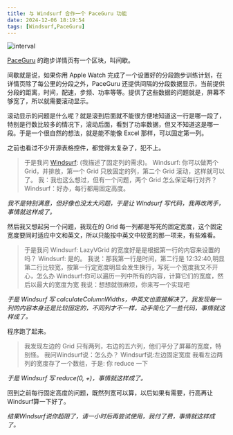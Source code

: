 ```yaml
---
title: 与 Windsurf 合作一个 PaceGuru 功能
date: 2024-12-06 18:19:54
tags: [Windsurf,PaceGuru]
---
```

![interval](Interval.jpeg)

[PaceGuru](https://apps.apple.com/us/app/paceguru/id6468926049) 的跑步详情页有一个区块，叫间歇。

间歇就是说，如果你用 Apple Watch 完成了一个设置好的分段跑步训练计划，在详情页除了每公里的分段之外，PaceGuru 还提供间隔的分段数据显示，当前提供分段的距离，时间，配速，步频、功率等等。提供了这些数据的问题就是，屏幕不够宽了，所以就需要滚动显示。

滚动显示的问题是什么呢？就是滚到后面就不能很方便地知道这一行是哪一段了，特别是行数比较多的情况下，滚动后面，看到了功率数据，但又不知道这是哪一段。于是一个很自然的想法，就是能不能像 Excel 那样，可以固定第一列。

之前也看过不少开源表格控件，都觉得太复杂了，犯不上。

> 于是我问 [Windsurf](https://codeium.com/windsurf): (我描述了固定列的需求)。
> Windsurf: 你可以做两个 Grid，并排放，第一个 Grid 只放固定的列，第二个 Grid 滚动，这样就可以了。
> 我：我也这么想过，但有一个问题，两个 Grid 怎么保证每行对齐？
> Windsurf：好办，每行都用固定高度。

*我不是特别满意，但好像也没太大问题，于是让 Windsurf 写代码，我再改两手，事情就这样成了。*

然后我又想起另一个问题，我现在的 Grid 每一列都是写死的固定宽度，这个固定宽度要同时适应中文和英文，所以只能按中英文中较宽的那一项来，有些难看。

> 于是我问 Windsurf: LazyVGrid 的宽度好是是根据第一行的内容来设置的吗？
> Windsurf: 是的。
> 我说：那我第一行是时间，第二行是 12:32:40,明显第二行比较宽，按第一行定宽度明显会发生换行，写死一个宽度我又不开心，怎么办
> Windsurf:你可以遍历一列中所有的内容，计算它们的宽度，然后以最大的宽度为宽
我说：想想就很麻烦，你来写一个实现吧

*于是 Windsurf 写 calculateColumnWidths，中英文也直接解决了，我发现每一列的内容本身还是比较固定的，不同列才不一样，动手简化了一些代码，事情就这样成了。*

程序跑了起来。

> 我发现左边的 Grid 只有两列，右边的五六列，他们平分了屏幕的宽度，特别怪。
> 我问Windsurf说：怎么办？
> Windsurf说:左边固定宽度
> 我看左边两列的宽度存了一个数组，于是: 你 reduce 一下

*于是 Windsurf 写 reduce(0, +)，事情就这样成了。*

回到之前每行固定高度的问题，既然列宽可以算，以后如果有需要，行高再让Windsurf算一下好了。

*结果Windsurf说你超限了，请一小时后再尝试使用，我付了费，事情就这样成了。*